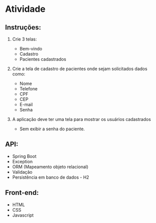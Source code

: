 # Atividade

## Instruções:

1.  Crie 3 telas:
    * Bem-vindo
    * Cadastro
    * Pacientes cadastrados

2.  Crie a tela de cadastro de pacientes onde sejam solicitados dados como:
    * Nome
    * Telefone
    * CPF
    * CEP
    * E-mail
    * Senha

3.  A aplicação deve ter uma tela para mostrar os usuários cadastrados
    * Sem exibir a senha do paciente.

## API:

* Spring Boot
* Exception
* ORM (Mapeamento objeto relacional)
* Validação
* Persistência em banco de dados - H2

## Front-end:

* HTML
* CSS
* Javascript
